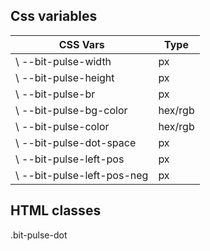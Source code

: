 ## Css variables

| CSS Vars                   | Type    |
| -------------------------- | ------- |
| \ --bit-pulse-width        | px      |
| \ --bit-pulse-height       | px      |
| \ --bit-pulse-br           | px      |
| \ --bit-pulse-bg-color     | hex/rgb |
| \ --bit-pulse-color        | hex/rgb |
| \ --bit-pulse-dot-space    | px      |
| \ --bit-pulse-left-pos     | px      |
| \ --bit-pulse-left-pos-neg | px      |

## HTML classes

.bit-pulse-dot
